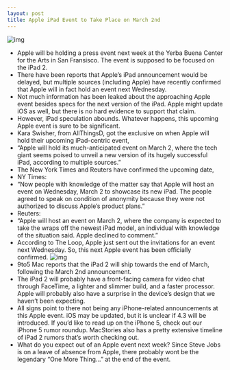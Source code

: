 ```yaml
---
layout: post
title: Apple iPad Event to Take Place on March 2nd
---
```

![img](http://media.idownloadblog.com/wp-content/uploads/2011/02/iPad-2-e1298472546403.jpeg)
* Apple will be holding a press event next week at the Yerba Buena Center for the Arts in San Fransisco. The event is supposed to be focused on the iPad 2.
* There have been reports that Apple’s iPad announcement would be delayed, but multiple sources (including Apple) have recently confirmed that Apple will in fact hold an event next Wednesday.
* Not much information has been leaked about the approaching Apple event besides specs for the next version of the iPad. Apple might update iOS as well, but there is no hard evidence to support that claim.
* However, iPad speculation abounds. Whatever happens, this upcoming Apple event is sure to be significant.
* Kara Swisher, from AllThingsD, got the exclusive on when Apple will hold their upcoming iPad-centric event,
* “Apple will hold its much-anticipated event on March 2, where the tech giant seems poised to unveil a new version of its hugely successful iPad, according to multiple sources.”
* The New York Times and Reuters have confirmed the upcoming date,
* NY Times:
* “Now people with knowledge of the matter say that Apple will host an event on Wednesday, March 2 to showcase its new iPad. The people agreed to speak on condition of anonymity because they were not authorized to discuss Apple’s product plans.”
* Reuters:
* “Apple will host an event on March 2, where the company is expected to take the wraps off the newest iPad model, an individual with knowledge of the situation said. Apple declined to comment.”
* According to The Loop, Apple just sent out the invitations for an event next Wednesday. So, this next Apple event has been officially confirmed.
![img](http://media.idownloadblog.com/wp-content/uploads/2011/02/March-2nd-Invite.jpeg)
* 9to5 Mac reports that the iPad 2 will ship towards the end of March, following the March 2nd announcement.
* The iPad 2 will probably have a front-facing camera for video chat through FaceTime, a lighter and slimmer build, and a faster processor. Apple will probably also have a surprise in the device’s design that we haven’t been expecting.
* All signs point to there not being any iPhone-related announcements at this Apple event. iOS may be updated, but it is unclear if 4.3 will be introduced. If you’d like to read up on the iPhone 5, check out our iPhone 5 rumor roundup. MacStories also has a pretty extensive timeline of iPad 2 rumors that’s worth checking out.
* What do you expect out of an Apple event next week? Since Steve Jobs is on a leave of absence from Apple, there probably wont be the legendary “One More Thing…” at the end of the event.

